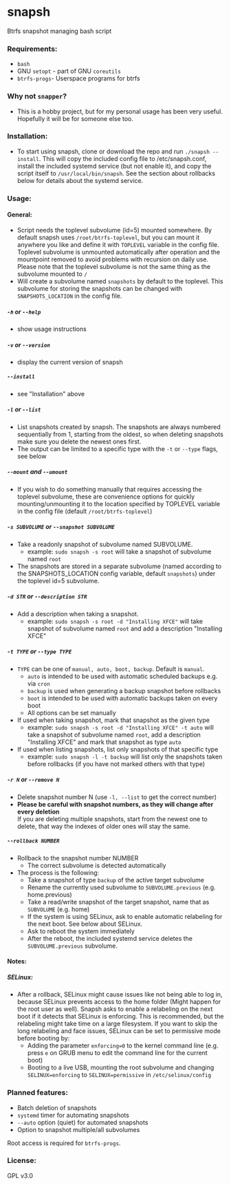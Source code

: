 # snapsh
Btrfs snapshot managing bash script

### Requirements:
- `bash`
- GNU `setopt` - part of GNU `coreutils`
- `btrfs-progs`- Userspace programs for btrfs

### Why not `snapper`?
- This is a hobby project, but for my personal usage has been very useful. Hopefully it will be for someone else too.

### Installation:
- To start using snapsh, clone or download the repo and run `./snapsh --install`. This will copy the included config file to /etc/snapsh.conf, install the included systemd service (but not enable it), and copy the script itself to `/usr/local/bin/snapsh`. See the section about rollbacks below for details about the systemd service.

### Usage:
#### General:
- Script needs the toplevel subvolume (id=5) mounted somewhere. By default snapsh uses `/root/btrfs-toplevel`, but you can mount it anywhere you like and define it with `TOPLEVEL` variable in the config file. Toplevel subvolume is unmounted automatically after operation and the mountpoint removed to avoid problems with recursion on daily use. Please note that the toplevel subvolume is not the same thing as the subvolume mounted to `/`
- Will create a subvolume named `snapshots` by default to the toplevel. This subvolume for storing the snapshots can be changed with `SNAPSHOTS_LOCATION` in the config file.

##### `-h` or `--help`
- show usage instructions
##### `-v` or `--version`
- display the current version of snapsh
##### `--install`
- see "Installation" above
##### `-l` or `--list`
- List snapshots created by snapsh. The snapshots are always numbered sequentially from 1, starting from the oldest, so when deleting snapshots make sure you delete the newest ones first.
- The output can be limited to a specific type with the `-t` or `--type` flags, see below
##### `--mount` and `--umount`
- If you wish to do something manually that requires accessing the toplevel subvolume, these are convenience options for quickly mounting/unmounting it to the location specified by TOPLEVEL variable in the config file (default `/root/btrfs-toplevel`)
##### `-s SUBVOLUME` or `--snapshot SUBVOLUME`
- Take a readonly snapshot of subvolume named SUBVOLUME.
  - example: `sudo snapsh -s root` will take a snapshot of subvolume named `root`
- The snapshots are stored in a separate subvolume (named according to the SNAPSHOTS_LOCATION config variable, default `snapshots`) under the toplevel id=5 subvolume.
##### `-d STR` or `--description STR`
- Add a description when taking a snapshot.
  - example: `sudo snapsh -s root -d "Installing XFCE"` will take snapshot of subvolume named `root` and add a description "Installing XFCE"
##### `-t TYPE` or `--type TYPE`
- `TYPE` can be one of `manual, auto, boot, backup`. Default is `manual`.
  - `auto` is intended to be used with automatic scheduled backups e.g. via `cron`
  - `backup` is used when generating a backup snapshot before rollbacks
  - `boot` is intended to be used with automatic backups taken on every boot
  - All options can be set manually
- If used when taking snapshot, mark that snapshot as the given type
  - example: `sudo snapsh -s root -d "Installing XFCE" -t auto` will take a snapshot of subvolume named `root`, add a description "Installing XFCE" and mark that snapshot as type `auto`
- If used when listing snapshots, list only snapshots of that specific type
  - example: `sudo snapsh -l -t backup` will list only the snapshots taken before rollbacks (if you have not marked others with that type)
##### `-r N` or `--remove N`
- Delete snapshot number N (use `-l, --list` to get the correct number)
- <b>Please be careful with snapshot numbers, as they will change after every deletion</b><br>
  If you are deleting multiple snapshots, start from the newest one to delete, that way the indexes of older ones will stay the same.
##### `--rollback NUMBER`
- Rollback to the snapshot number NUMBER
  - The correct subvolume is detected automatically
- The process is the following:
  - Take a snapshot of type `backup` of the active target subvolume
  - Rename the currently used subvolume to `SUBVOLUME.previous` (e.g. home.previous)
  - Take a read/write snapshot of the target snapshot, name that as `SUBVOLUME` (e.g. home)
  - If the system is using SELinux, ask to enable automatic relabeling for the next boot. See below about SELinux.
  - Ask to reboot the system immediately
  - After the reboot, the included systemd service deletes the `SUBVOLUME.previous` subvolume.


#### Notes:

##### SELinux:
- After a rollback, SELinux might cause issues like not being able to log in, because SELinux prevents access to the home folder (Might happen for the root user as well). Snapsh asks to enable a relabeling on the next boot if it detects that SELinux is enforcing. This is recommended, but the relabeling might take time on a large filesystem. If you want to skip the long relabeling and face issues, SELinux can be set to permissive mode before booting by:
  - Adding the parameter `enforcing=0` to the kernel command line (e.g. press `e` on GRUB menu to edit the command line for the current boot)
  - Booting to a live USB, mounting the root subvolume and changing `SELINUX=enforcing` to `SELINUX=permissive` in `/etc/selinux/config`


### Planned features:
- Batch deletion of snapshots
- `systemd` timer for automating snapshots
- `--auto` option (quiet) for automated snapshots
- Option to snapshot multiple/all subvolumes

Root access is required for `btrfs-progs`.

### License:
GPL v3.0
